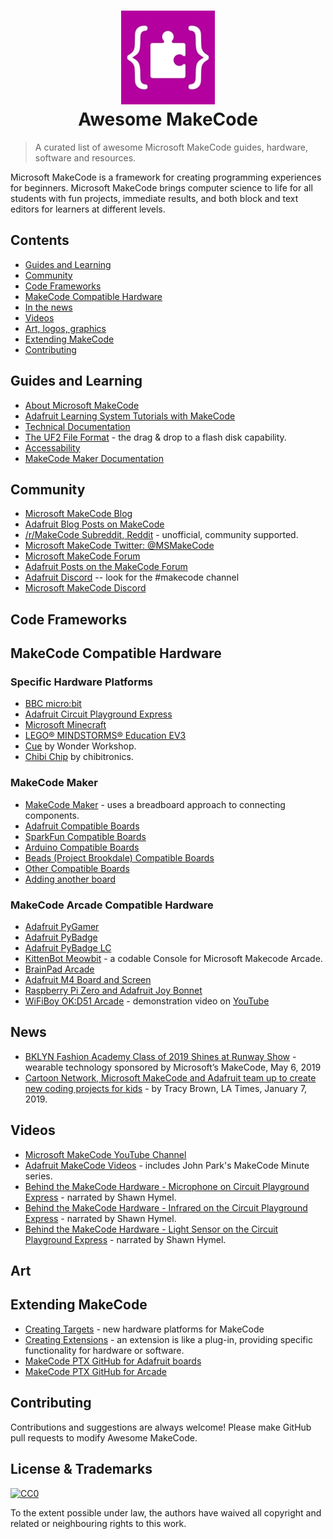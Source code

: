 <h1 align="center">
  <img width="150" src="https://github.com/adafruit/awesome-makecode/blob/master/assets/MakeCodeLogo.jpg" alt="Awesome Feather"><br>Awesome MakeCode
</h1>

> A curated list of awesome Microsoft MakeCode guides, hardware, software and resources.

Microsoft MakeCode is a framework for creating programming experiences for beginners. Microsoft MakeCode brings computer science to life for all students with fun projects, immediate results, and both block and text editors for learners at different levels.

## Contents

- [Guides and Learning](#guides-and-learning)
- [Community](#community)
- [Code Frameworks](#code-frameworks)
- [MakeCode Compatible Hardware](#makecode-compatible-hardware)
- [In the news](#news)
- [Videos](#videos)
- [Art, logos, graphics](#art)
- [Extending MakeCode](#extending-makecode)
- [Contributing](#contributing)

## Guides and Learning
- [About Microsoft MakeCode](https://makecode.com/about)
- [Adafruit Learning System Tutorials with MakeCode](https://learn.adafruit.com/search?q=MakeCode)
- [Technical Documentation](https://makecode.com/docs)
- [The UF2 File Format](https://github.com/microsoft/uf2) - the drag & drop to a flash disk capability.
- [Accessability](https://makecode.com/accessibility)
- [MakeCode Maker Documentation](https://maker.makecode.com/docs)

## Community
- [Microsoft MakeCode Blog](https://makecode.com/blog)
- [Adafruit Blog Posts on MakeCode](https://blog.adafruit.com/?s=MakeCode)
- [/r/MakeCode Subreddit, Reddit](https://www.reddit.com/r/MakeCode/) - unofficial, community supported.
- [Microsoft MakeCode Twitter: @MSMakeCode](https://twitter.com/msmakecode)
- [Microsoft MakeCode Forum](https://forum.makecode.com/)
- [Adafruit Posts on the MakeCode Forum](https://forum.makecode.com/search?q=adafruit%20order%3Alatest)
- [Adafruit Discord](https://adafru.it/discord) -- look for the #makecode channel
- [Microsoft MakeCode Discord](https://aka.ms/makecodecommunity)


## Code Frameworks


## MakeCode Compatible Hardware

### Specific Hardware Platforms
- [BBC micro:bit](https://makecode.microbit.org/)
- [Adafruit Circuit Playground Express](https://makecode.adafruit.com/)
- [Microsoft Minecraft](https://minecraft.makecode.com/)
- [LEGO® MINDSTORMS® Education EV3](https://makecode.mindstorms.com/)
- [Cue](https://www.makewonder.com/cue_the_cleverbot/explore) by Wonder Workshop.
- [Chibi Chip](https://makecode.chibitronics.com/) by chibitronics.

### MakeCode Maker
- [MakeCode Maker](https://maker.makecode.com/) - uses a breadboard approach to connecting components.
- [Adafruit Compatible Boards](https://maker.makecode.com/boards/adafruit)
- [SparkFun Compatible Boards](https://maker.makecode.com/boards/sparkfun)
- [Arduino Compatible Boards](https://maker.makecode.com/boards/arduino)
- [Beads (Project Brookdale) Compatible Boards](https://maker.makecode.com/boards/beads)
- [Other Compatible Boards](https://maker.makecode.com/boards/misc)
- [Adding another board](https://maker.makecode.com/boards/add-a-new-board)

### MakeCode Arcade Compatible Hardware
- [Adafruit PyGamer](https://www.adafruit.com/product/4242)
- [Adafruit PyBadge](https://www.adafruit.com/product/4200)
- [Adafruit PyBadge LC](https://www.adafruit.com/product/3939)
- [KittenBot Meowbit](https://www.kittenbot.cc/products/meowbit-codable-console-for-microsoft-makecode-arcade) - a codable Console for Microsoft Makecode Arcade.
- [BrainPad Arcade](https://brainpad.com/arcade/how-it-works)
- [Adafruit M4 Board and Screen](https://learn.adafruit.com/makecode-arcade-with-samd51-m4)
- [Raspberry Pi Zero and Adafruit Joy Bonnet](https://learn.adafruit.com/makecode-arcade-with-raspberry-pi-zero)
- [WiFiBoy OK:D51 Arcade](https://wifiboy.org/) - demonstration video on [YouTube](https://www.youtube.com/watch?v=irrZHRrMRgw)

## News
- [BKLYN Fashion Academy Class of 2019 Shines at Runway Show](https://bklyner.com/bklyn-fashion-academy-class-of-2019-shines-at-runway-show/) - wearable technology sponsored by Microsoft’s MakeCode, May 6, 2019
- [Cartoon Network, Microsoft MakeCode and Adafruit team up to create new coding projects for kids](https://www.latimes.com/entertainment/herocomplex/la-et-hc-cartoon-network-microsoft-adafruit-coding-20190107-story.html) - by Tracy Brown, LA Times, January 7, 2019.

## Videos
- [Microsoft MakeCode YouTube Channel](https://www.youtube.com/channel/UCye7YlvFUUQ1dSy0WZZ1T_Q)
- [Adafruit MakeCode Videos](https://www.youtube.com/user/adafruit/search?query=Makecode) - includes John Park's MakeCode Minute series.
- [Behind the MakeCode Hardware - Microphone on Circuit Playground Express](https://youtu.be/g5894PVYOF4) - narrated by Shawn Hymel.
- [Behind the MakeCode Hardware - Infrared on the Circuit Playground Express](https://youtu.be/0EMuaMClfos) - narrated by Shawn Hymel.
- [Behind the MakeCode Hardware - Light Sensor on the Circuit Playground Express](https://youtu.be/9LrWQ68lO20) - narrated by Shawn Hymel.

## Art

## Extending MakeCode
- [Creating Targets](https://makecode.com/target-creation) - new hardware platforms for MakeCode
- [Creating Extensions](https://makecode.com/extensions) - an extension is like a plug-in, providing specific functionality for hardware or software.
- [MakeCode PTX GitHub for Adafruit boards](https://github.com/microsoft/pxt-adafruit) 
- [MakeCode PTX GitHub for Arcade](https://github.com/microsoft/pxt-arcade)

## Contributing

Contributions and suggestions are always welcome! Please make GitHub pull requests to modify Awesome MakeCode.

## License & Trademarks

[![CC0](http://mirrors.creativecommons.org/presskit/buttons/88x31/svg/cc-zero.svg)](https://creativecommons.org/publicdomain/zero/1.0/)

To the extent possible under law, the authors have waived all copyright and related or neighbouring rights to this work.
